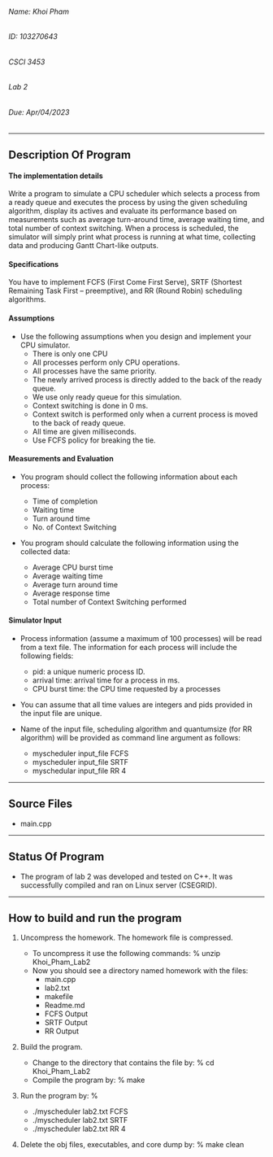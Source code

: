 ###### Name: Khoi Pham
###### ID: 103270643
###### CSCI 3453
###### Lab 2
###### Due: Apr/04/2023

**********************************
## Description Of Program

#### The implementation details

Write a program to simulate a CPU scheduler which selects a process from a ready queue and executes the process by using the given scheduling algorithm, display its actives and evaluate its performance based on measurements such as average turn-around time, average waiting time, and total number of context switching. When a process is scheduled, the simulator will simply print what process is running at what time, collecting data and producing Gantt Chart-like outputs.

#### Specifications

You have to implement FCFS (First Come First Serve), SRTF (Shortest Remaining Task First – preemptive), and RR (Round Robin) scheduling algorithms.

#### Assumptions

*   Use the following assumptions when you design and implement your CPU simulator.
    *   There is only one CPU
    *   All processes perform only CPU operations.
    *   All processes have the same priority.
    *   The newly arrived process is directly added to the back of the ready queue.
    *   We use only ready queue for this simulation.
    *   Context switching is done in 0 ms.
    *   Context switch is performed only when a current process is moved to the back of ready queue.
    *   All time are given milliseconds.
    *   Use FCFS policy for breaking the tie.
    
####    Measurements and Evaluation

*   You program should collect the following information about each process:
    *   Time of completion
    *   Waiting time
    *   Turn around time
    *   No. of Context Switching

*   You program should calculate the following information using the collected data:
    *   Average CPU burst time
    *   Average waiting time
    *   Average turn around time
    *   Average response time
    *   Total number of Context Switching performed
    
#### Simulator Input

*   Process information (assume a maximum of 100 processes) will be read from a text file. The information for each process will include the following fields:
    *   pid: a unique numeric process ID.
    *   arrival time: arrival time for a process in ms.
    *   CPU burst time: the CPU time requested by a processes

*   You can assume that all time values are integers and pids provided in the input file are unique.

*   Name of the input file, scheduling algorithm and quantumsize (for RR algorithm) will be provided as command line argument as follows:

    *   myscheduler input_file FCFS
    *   myscheduler input_file SRTF
    *   myschedular input_file RR 4


********************************************
## Source Files

*   main.cpp

********************************************
## Status Of Program

*   The program of lab 2 was developed and tested on C++. It was successfully compiled and ran on Linux server (CSEGRID).

***********************************************
## How to build and run the program

1. Uncompress the homework. The homework file is compressed.  
    *   To uncompress it use the following commands: % unzip Khoi_Pham_Lab2
    *   Now you should see a directory named homework with the files:
        *  main.cpp
        *  lab2.txt
        *  makefile
        *  Readme.md
        *  FCFS Output
        *  SRTF Output
        *  RR Output
     
2. Build the program.
   *    Change to the directory that contains the file by: % cd Khoi_Pham_Lab2
   *    Compile the program by: % make
   
3. Run the program by: % 
    *   ./myscheduler lab2.txt FCFS  
    *   ./myscheduler lab2.txt SRTF  
    *   ./myscheduler lab2.txt RR 4

4. Delete the obj files, executables, and core dump by: % make clean
